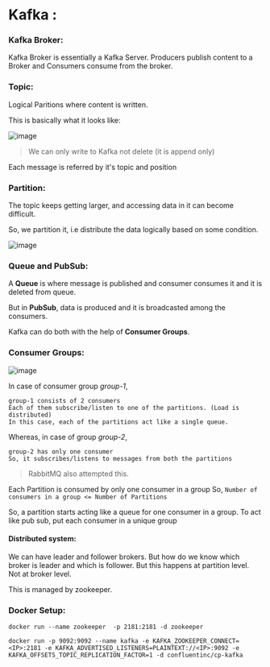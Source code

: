 # Kafka :

### Kafka Broker:
Kafka Broker is essentially a Kafka Server.
Producers publish content to a Broker and Consumers consume from the broker.

### Topic:
Logical Paritions where content is written.

This is basically what it looks like:

![image](https://github.com/anushkadeshpande/apache-kafka/assets/53345232/21fdda5b-dd69-48dd-86d0-0deaf18e70cb)


> We can only write to Kafka not delete (it is append only)

Each message is referred by it's topic and position


### Partition:

The topic keeps getting larger, and accessing data in it can become difficult.

So, we partition it, i.e distribute the data logically based on some condition.

![image](https://github.com/anushkadeshpande/apache-kafka/assets/53345232/78b94252-9b83-464f-b0fb-d63eed371144)


### Queue and PubSub:
A **Queue** is where message is published and consumer consumes it and it is deleted from queue.

But in **PubSub**, data is produced and it is broadcasted among the consumers.

Kafka can do both with the help of **Consumer Groups**.

### Consumer Groups:

![image](https://github.com/anushkadeshpande/apache-kafka/assets/53345232/4f677ebb-9500-4e06-956e-a1f1037d6496)

In case of consumer group *group-1*,
```
group-1 consists of 2 consumers
Each of them subscribe/listen to one of the partitions. (Load is distributed)
In this case, each of the partitions act like a single queue.
```

Whereas, in case of group *group-2*,
```
group-2 has only one consumer
So, it subscribes/listens to messages from both the partitions
```

> RabbitMQ also attempted this.

Each Partition is consumed by only one consumer in a group 
So, ``` Number of consumers in a group <= Number of Partitions ```

So, a partition starts acting like a queue for one consumer in a group.
To act like pub sub, put each consumer in a unique group


#### Distributed system:
We can have leader and follower brokers. 
But how do we know which broker is leader and which is follower.
But this happens at partition level. Not at broker level.

This is managed by zookeeper.



### Docker Setup:
```
docker run --name zookeeper  -p 2181:2181 -d zookeeper
```

```
docker run -p 9092:9092 --name kafka -e KAFKA_ZOOKEEPER_CONNECT=<IP>:2181 -e KAFKA_ADVERTISED_LISTENERS=PLAINTEXT://<IP>:9092 -e KAFKA_OFFSETS_TOPIC_REPLICATION_FACTOR=1 -d confluentinc/cp-kafka
```
